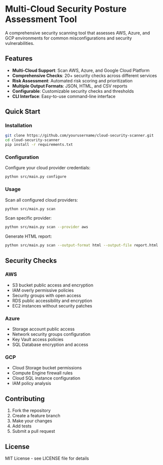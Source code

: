 # Multi-Cloud Security Posture Assessment Tool

A comprehensive security scanning tool that assesses AWS, Azure, and GCP environments for common misconfigurations and security vulnerabilities.

## Features

- **Multi-Cloud Support**: Scan AWS, Azure, and Google Cloud Platform
- **Comprehensive Checks**: 20+ security checks across different services
- **Risk Assessment**: Automated risk scoring and prioritization
- **Multiple Output Formats**: JSON, HTML, and CSV reports
- **Configurable**: Customizable security checks and thresholds
- **CLI Interface**: Easy-to-use command-line interface

## Quick Start

### Installation

```bash
git clone https://github.com/yourusername/cloud-security-scanner.git
cd cloud-security-scanner
pip install -r requirements.txt
```

### Configuration

Configure your cloud provider credentials:

```bash
python src/main.py configure
```

### Usage

Scan all configured cloud providers:
```bash
python src/main.py scan
```

Scan specific provider:
```bash
python src/main.py scan --provider aws
```

Generate HTML report:
```bash
python src/main.py scan --output-format html --output-file report.html
```

## Security Checks

### AWS
- S3 bucket public access and encryption
- IAM overly permissive policies
- Security groups with open access
- RDS public accessibility and encryption
- EC2 instances without security patches

### Azure
- Storage account public access
- Network security groups configuration
- Key Vault access policies
- SQL Database encryption and access

### GCP
- Cloud Storage bucket permissions
- Compute Engine firewall rules
- Cloud SQL instance configuration
- IAM policy analysis

## Contributing

1. Fork the repository
2. Create a feature branch
3. Make your changes
4. Add tests
5. Submit a pull request

## License

MIT License - see LICENSE file for details
